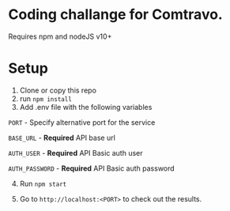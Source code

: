 # Coding challange for Comtravo.

Requires npm and nodeJS v10+

# Setup

1. Clone or copy this repo
2. run `npm install`
3. Add .env file with the following variables

`PORT` - Specify alternative port for the service

`BASE_URL` - **Required** API base url

`AUTH_USER` - **Required** API Basic auth user

`AUTH_PASSWORD` - **Required** API Basic auth password

4. Run `npm start`

5. Go to `http://localhost:<PORT>` to check out the results.
